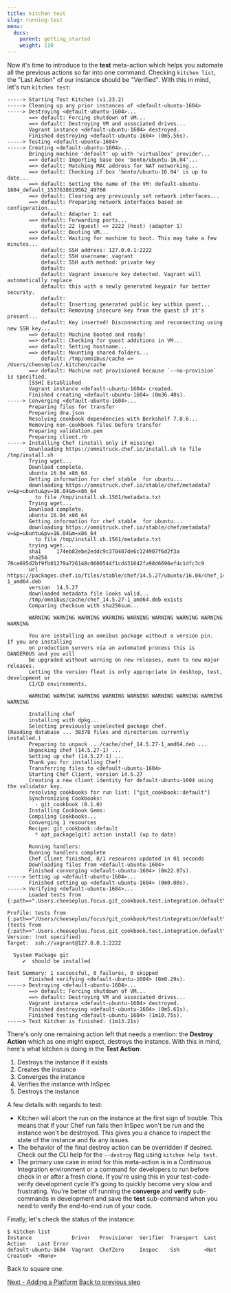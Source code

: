 ```yaml
---
title: kitchen test
slug: running-test
menu:
  docs:
    parent: getting_started
    weight: 110
---
```


Now it's time to introduce to the **test** meta-action which helps you automate all the previous actions so far into one command. Checking `kitchen list`, the "Last Action" of our instance should be "Verified". With this in mind, let's run `kitchen test`:

~~~
-----> Starting Test Kitchen (v1.23.2)
-----> Cleaning up any prior instances of <default-ubuntu-1604>
-----> Destroying <default-ubuntu-1604>...
       ==> default: Forcing shutdown of VM...
       ==> default: Destroying VM and associated drives...
       Vagrant instance <default-ubuntu-1604> destroyed.
       Finished destroying <default-ubuntu-1604> (0m5.56s).
-----> Testing <default-ubuntu-1604>
-----> Creating <default-ubuntu-1604>...
       Bringing machine 'default' up with 'virtualbox' provider...
       ==> default: Importing base box 'bento/ubuntu-16.04'...
       ==> default: Matching MAC address for NAT networking...
       ==> default: Checking if box 'bento/ubuntu-16.04' is up to date...
       ==> default: Setting the name of the VM: default-ubuntu-1604_default_1537638619562_49760
       ==> default: Clearing any previously set network interfaces...
       ==> default: Preparing network interfaces based on configuration...
           default: Adapter 1: nat
       ==> default: Forwarding ports...
           default: 22 (guest) => 2222 (host) (adapter 1)
       ==> default: Booting VM...
       ==> default: Waiting for machine to boot. This may take a few minutes...
           default: SSH address: 127.0.0.1:2222
           default: SSH username: vagrant
           default: SSH auth method: private key
           default:
           default: Vagrant insecure key detected. Vagrant will automatically replace
           default: this with a newly generated keypair for better security.
           default:
           default: Inserting generated public key within guest...
           default: Removing insecure key from the guest if it's present...
           default: Key inserted! Disconnecting and reconnecting using new SSH key...
       ==> default: Machine booted and ready!
       ==> default: Checking for guest additions in VM...
       ==> default: Setting hostname...
       ==> default: Mounting shared folders...
           default: /tmp/omnibus/cache => /Users/cheeseplus/.kitchen/cache
       ==> default: Machine not provisioned because `--no-provision` is specified.
       [SSH] Established
       Vagrant instance <default-ubuntu-1604> created.
       Finished creating <default-ubuntu-1604> (0m36.40s).
-----> Converging <default-ubuntu-1604>...
       Preparing files for transfer
       Preparing dna.json
       Resolving cookbook dependencies with Berkshelf 7.0.6...
       Removing non-cookbook files before transfer
       Preparing validation.pem
       Preparing client.rb
-----> Installing Chef (install only if missing)
       Downloading https://omnitruck.chef.io/install.sh to file /tmp/install.sh
       Trying wget...
       Download complete.
       ubuntu 16.04 x86_64
       Getting information for chef stable  for ubuntu...
       downloading https://omnitruck.chef.io/stable/chef/metadata?v=&p=ubuntu&pv=16.04&m=x86_64
         to file /tmp/install.sh.1561/metadata.txt
       Trying wget...
       Download complete.
       ubuntu 16.04 x86_64
       Getting information for chef stable  for ubuntu...
       downloading https://omnitruck.chef.io/stable/chef/metadata?v=&p=ubuntu&pv=16.04&m=x86_64
         to file /tmp/install.sh.1561/metadata.txt
       trying wget...
       sha1     174eb82ebe2eddc9c370487de6c124907f6d2f3a
       sha256   70ce695d2bf9fb01279a726148c0600544f1cd431642fa98d6696ef4c1dfc3c9
       url      https://packages.chef.io/files/stable/chef/14.5.27/ubuntu/16.04/chef_14.5.27-1_amd64.deb
       version  14.5.27
       downloaded metadata file looks valid...
       /tmp/omnibus/cache/chef_14.5.27-1_amd64.deb exists
       Comparing checksum with sha256sum...

       WARNING WARNING WARNING WARNING WARNING WARNING WARNING WARNING WARNING

       You are installing an omnibus package without a version pin.  If you are installing
       on production servers via an automated process this is DANGEROUS and you will
       be upgraded without warning on new releases, even to new major releases.
       Letting the version float is only appropriate in desktop, test, development or
       CI/CD environments.

       WARNING WARNING WARNING WARNING WARNING WARNING WARNING WARNING WARNING

       Installing chef
       installing with dpkg...
       Selecting previously unselected package chef.
(Reading database ... 38378 files and directories currently installed.)
       Preparing to unpack .../cache/chef_14.5.27-1_amd64.deb ...
       Unpacking chef (14.5.27-1) ...
       Setting up chef (14.5.27-1) ...
       Thank you for installing Chef!
       Transferring files to <default-ubuntu-1604>
       Starting Chef Client, version 14.5.27
       Creating a new client identity for default-ubuntu-1604 using the validator key.
       resolving cookbooks for run list: ["git_cookbook::default"]
       Synchronizing Cookbooks:
         - git_cookbook (0.1.0)
       Installing Cookbook Gems:
       Compiling Cookbooks...
       Converging 1 resources
       Recipe: git_cookbook::default
         * apt_package[git] action install (up to date)

       Running handlers:
       Running handlers complete
       Chef Client finished, 0/1 resources updated in 01 seconds
       Downloading files from <default-ubuntu-1604>
       Finished converging <default-ubuntu-1604> (0m22.87s).
-----> Setting up <default-ubuntu-1604>...
       Finished setting up <default-ubuntu-1604> (0m0.00s).
-----> Verifying <default-ubuntu-1604>...
       Loaded tests from {:path=>".Users.cheeseplus.focus.git_cookbook.test.integration.default"}

Profile: tests from {:path=>"/Users/cheeseplus/focus/git_cookbook/test/integration/default"} (tests from {:path=>".Users.cheeseplus.focus.git_cookbook.test.integration.default"})
Version: (not specified)
Target:  ssh://vagrant@127.0.0.1:2222

  System Package git
     ✔  should be installed

Test Summary: 1 successful, 0 failures, 0 skipped
       Finished verifying <default-ubuntu-1604> (0m0.29s).
-----> Destroying <default-ubuntu-1604>...
       ==> default: Forcing shutdown of VM...
       ==> default: Destroying VM and associated drives...
       Vagrant instance <default-ubuntu-1604> destroyed.
       Finished destroying <default-ubuntu-1604> (0m5.61s).
       Finished testing <default-ubuntu-1604> (1m10.75s).
-----> Test Kitchen is finished. (1m13.21s)
~~~

There's only one remaining action left that needs a mention: the **Destroy Action** which as one might expect, destroys the instance. With this in mind, here's what kitchen is doing in the **Test Action**:

1. Destroys the instance if it exists
2. Creates the instance
3. Converges the instance
4. Verifies the instance with InSpec
5. Destroys the instance

A few details with regards to test:

* Kitchen will abort the run on the instance at the first sign of trouble. This means that if your Chef run fails then InSpec won't be run and the instance won't be destroyed. This gives you a chance to inspect the state of the instance and fix any issues.
* The behavior of the final destroy action can be overridden if desired. Check out the CLI help for the `--destroy` flag using `kitchen help test`.
* The primary use case in mind for this meta-action is in a Continuous Integration environment or a command for developers to run before check in or after a fresh clone. If you're using this in your test-code-verify development cycle it's going to quickly become very slow and frustrating. You're better off running the **converge** and **verify** sub-commands in development and save the **test** sub-command when you need to verify the end-to-end run of your code.

Finally, let's check the status of the instance:

~~~
$ kitchen list
Instance             Driver   Provisioner  Verifier  Transport  Last Action    Last Error
default-ubuntu-1604  Vagrant  ChefZero     Inspec    Ssh        <Not Created>  <None>
~~~

Back to square one.

<div class="sidebar--footer">
<a class="button primary-cta" href="/docs/getting-started/adding-platform">Next - Adding a Platform</a>
<a class="sidebar--footer--back" href="/docs/getting-started/running-verify">Back to previous step</a>
</div>
